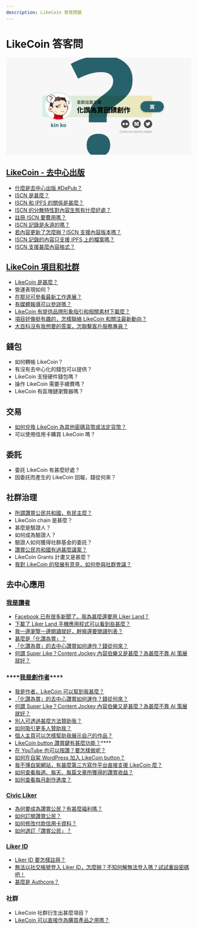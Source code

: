 ```yaml
---
description: LikeCoin 常見問題
---
```


# LikeCoin 答客問

![](.gitbook/assets/likecoin_ad27_small_update-01.png)

## [LikeCoin - 去中心出版](./)

* [什麼是去中心出版 \#DePub？](./)
* [ISCN 是甚麼？](guides/decentralized-publishing/what-is-iscn.md)
* [ISCN 和 IPFS 的關係是甚麼？](guides/decentralized-publishing/iscn-ipfs-relationship.md)
* [ISCN 的分散特性對內容生態有什麼好處？ ](guides/decentralized-publishing/benefits.md)
* [註冊 ISCN 要費用嗎？](guides/decentralized-publishing/what-is-iscn.md)
* [ISCN 記錄是永遠的嗎？](guides/decentralized-publishing/benefits.md) 
* [若內容更新了怎麼辦？ISCN 支援內容版本嗎？ ](guides/decentralized-publishing/what-is-iscn.md)
* [ISCN 記錄的內容只支援 IPFS 上的檔案嗎？ ](guides/decentralized-publishing/iscn-ipfs-relationship.md)
* [ISCN 支援甚麼內容格式？](guides/decentralized-publishing/content-type.md)

## [LikeCoin 項目和社群](guides/about/)

* [LikeCoin 是甚麼？](./)
* 營運表現如何？
* [在那兒可參看最新工作進展？](guides/about/updates.md)
* [有媒體報導可以參詳嗎？](guides/about/on-the-news.md)
* [LikeCoin 有提供品牌形象指引和相關素材下載麼？](guides/about/presskit.md)
* [項目好像挺有趣的，怎樣聯絡 LikeCoin 和關注最新動向？](./#learn-more)
* [大百科沒有我想要的答案，怎聯繫客戶服務專員？](./#contact-us)

## 錢包

* 如何轉帳 LikeCoin？
* 有沒有去中心化的錢包可以提供？
* LikeCoin 支授硬件錢包嗎？
* 操作 LikeCoin 需要手續費嗎？
* LikeCoin 有區塊鏈瀏覽器嗎？

## 交易

* [如何兌換 LikeCoin 為其他密碼貨幣或法定貨幣？](https://docs.like.co/v/zh/user-guide/likecoin-token/how-to-buy-and-sell-likecoin)
* 可以使用信用卡購買 LikeCoin 嗎？

## 委託

* 委託 LikeCoin 有甚麼好處？
* 因委託而產生的 LikeCoin 回報，錢從何來？

## 社群治理

* [所謂讚賞公民共和國，有民主麼？](https://docs.like.co/v/zh/user-guide/liquid-democracy)
* LikeCoin chain 是甚麼？
* 甚麼是驗證人？
* 如何成為驗證人？
* 驗證人如何獲得社群基金的委託？
* [讚賞公民共和國有過甚麼議案？](https://docs.like.co/v/zh/about/governance/proposals)
* LikeCoin Grants 計畫又是甚麼？
* [我對 LikeCoin 的發展有意見，如何參與社群會議？](https://docs.like.co/v/zh/about/governance/community-call)

## 去中心應用

### [我是讀者](https://docs.like.co/v/zh/user-guide/reader)

* [Facebook 已有很多新聞了，我為甚麼還要用 Liker Land？](https://docs.like.co/v/zh/user-guide/reader#nei-rong-bo-lao)
* [下載了 Liker Land 手機應用程式可以看到些甚麼？](https://docs.like.co/v/zh/user-guide/reader/today-headline)
* [我一邊瀏覽一邊閱讀就好，幹嘛還要閱讀列表？](https://docs.like.co/v/zh/user-guide/reader/reading-list)
* [甚麼是「化讚為賞」？](https://docs.like.co/v/zh/user-guide/reader/like)
* [「化讚為賞」的去中心讚賞如何運作？錢從何來？](https://docs.like.co/v/zh/user-guide/reader/like)
* [何謂 Super Like？Content Jockey 內容伯樂又是甚麼？為甚麼不靠 AI 策展就好？](https://docs.like.co/v/zh/user-guide/reader/superlike)

### \*\*\*\*[**我是創作者**](https://docs.like.co/v/zh/user-guide/content-creators)\*\*\*\*

* [我是作者，LikeCoin 可以幫到我甚麼？](https://docs.like.co/v/zh/user-guide/content-creators)
* [「化讚為賞」的去中心讚賞如何運作？錢從何來？](https://docs.like.co/v/zh/user-guide/reader/like)
* [何謂 Super Like？Content Jockey 內容伯樂又是甚麼？為甚麼不靠 AI 策展就好？](https://docs.like.co/v/zh/user-guide/reader/superlike)
* [別人可透過甚麼方法贊助我？](https://docs.like.co/v/zh/user-guide/creator/sponsor-link)
* [如何吸引更多人贊助我？](https://docs.like.co/v/zh/user-guide/creator/creators-pitch)
* [個人主頁可以怎樣幫助我展示自己的作品？](https://docs.like.co/v/zh/user-guide/creator/portfolio-page)
* [LikeCoin button 讚賞鍵有甚麼功能？](https://docs.like.co/v/zh/user-guide/content-creators/likecoin-button)\*\*\*\*
* [在 YouTube 也可以按讚？要怎樣做呢？](https://docs.like.co/v/zh/user-guide/creator/youtube)
* [如何在自架 WordPress 加入 LikeCoin button？](https://docs.like.co/v/zh/user-guide/creator/wordpress)
* [我不懂自架網站，有甚麼第三方寫作平台直接支援 LikeCoin 麼？](https://docs.like.co/v/zh/user-guide/creator/blogging-platforms)
* [如何查看每週、每天、每篇文章所獲得的讚賞收益？](https://docs.like.co/v/zh/user-guide/creator/rewards)
* [如何查看每月創作進度？
  ](https://docs.like.co/v/zh/user-guide/creator/monthly-report)

### [Civic Liker](https://docs.like.co/v/zh/user-guide/civic-liker)

* [為何要成為讚賞公民？有甚麼福利嗎？](https://docs.like.co/v/zh/user-guide/civic-liker/rationale-and-benefits)
* [如何訂閱讚賞公民？](https://docs.like.co/v/zh/user-guide/civic-liker/be-a-civic-liker)
* [如何修改付款信用卡資料？](https://docs.like.co/v/zh/user-guide/civic-liker/change-credit-card)
* [如何退訂「讚賞公民」？](https://docs.like.co/v/zh/user-guide/civic-liker/unsubscribe-civic-liker)

### [Liker ID](https://docs.like.co/v/zh/user-guide/liker-id)

* [Liker ID 要怎樣註冊](https://docs.like.co/v/zh/user-guide/liker-id/register)[？](https://docs.like.co/v/zh/user-guide/liker-id/reset-password)
* [無法以社交帳號登入 Liker ID，怎麼辦？不知何解無法登入嗎？試試重設密碼吧！](https://docs.like.co/v/zh/user-guide/liker-id/reset-password)
* [甚麼是 Authcore？](https://docs.like.co/v/zh/user-guide/liker-id/what-is-authcore)

### 社群

* LikeCoin 社群衍生出甚麼項目？
* [LikeCoin 可以直接作為購買產品之用嗎？](https://docs.like.co/v/zh/user-guide/likecoin-token/products-and-services)

